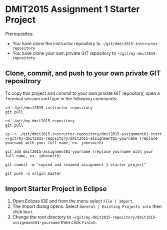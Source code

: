 DMIT2015 Assignment 1 Starter Project
=====================================
Prerequisites:

* You have clone the instructor repository to `~/git/dmit2015-instructor-repository`
* You have clone your own private GIT repository to `~/git/my-dmit2015-repository`

Clone, commit, and push to your own private GIT repositrory
--------------------------------------------------------------
To copy this project and commit to your own private GIT repository, open a Terminal session and type in the following commands:

	cd ~/git/dmit2015-instructor-repository
	git pull
		
	cd ~/git/my-dmit2015-repository
	git pull
	
	cp -r ~/git/dmit2015-instructor-repository/dmit2015-assignment01-start ~/git/my-dmit2015-repository/dmit2015-assignment01-yourname (replace yourname with your full name, ex. johnsmith)

	git add dmit2015-assignment01-yourname (replace yourname with your full name, ex. johnsmith)
	
	git commit -m "copied and renamed assignment 1 starter project"

	git push -u origin master


Import Starter Project in Eclipse
---------------------------------
1. Open Eclipse IDE and from the menu select `File | Import`.
2. The import dialog opens. Select `General | Existing Projects into` then click `Next`.
3. Change the root directory to `~/git/my-dmit2015-repository/dmit2015-assignment01-yourname` then click `Finish`. 
